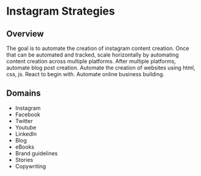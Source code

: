 # Instagram Strategies

## Overview

The goal is to automate the creation of instagram content creation. Once that can be automated and tracked, scale horizontally by automating content creation across multiple platforms. After multiple platforms, automate blog post creation. Automate the creation of websites using html, css, js. React to begin with. Automate online business building.

## Domains

- Instagram
- Facebook
- Twitter
- Youtube
- LinkedIn
- Blog
- eBooks
- Brand guidelines
- Stories
- Copywriting